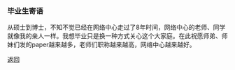 ### 毕业生寄语
从硕士到博士，不知不觉已经在网络中心走过了8年时间，网络中心的老师、同学就像我的亲人一样。我想毕业只是换一种方式关心这个大家庭。在此祝愿师弟、师妹们发的paper越来越多，老师们职称越来越高，网络中心越来越好。

[返回](./)
